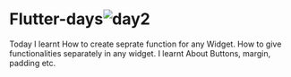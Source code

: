 # Flutter-days![day2](https://user-images.githubusercontent.com/52450461/146641098-e1e7d8f5-979c-41be-96e9-51a194b6f2ad.jpeg)


Today I learnt How to create seprate function for any Widget. 
How to give functionalities separately in any widget.
I learnt About Buttons, margin, padding etc.
 
